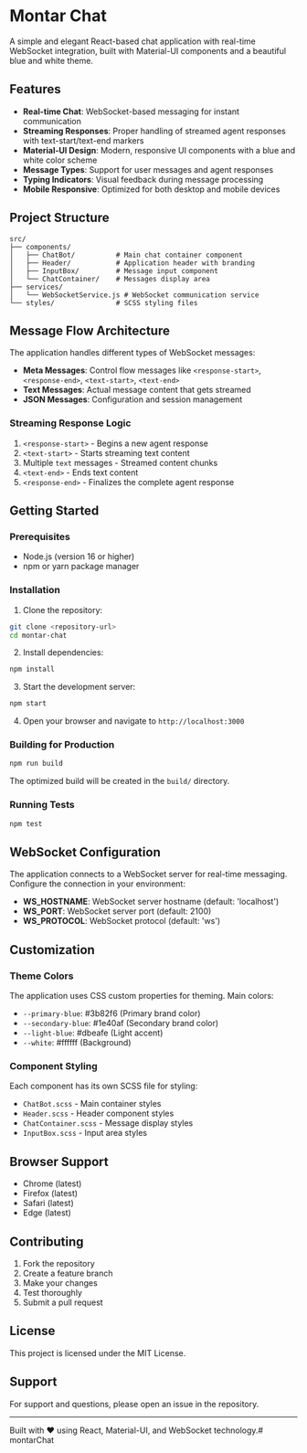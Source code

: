 # Montar Chat

A simple and elegant React-based chat application with real-time WebSocket integration, built with Material-UI components and a beautiful blue and white theme.

## Features

- **Real-time Chat**: WebSocket-based messaging for instant communication
- **Streaming Responses**: Proper handling of streamed agent responses with text-start/text-end markers
- **Material-UI Design**: Modern, responsive UI components with a blue and white color scheme
- **Message Types**: Support for user messages and agent responses
- **Typing Indicators**: Visual feedback during message processing
- **Mobile Responsive**: Optimized for both desktop and mobile devices

## Project Structure

```
src/
├── components/
│   ├── ChatBot/          # Main chat container component
│   ├── Header/           # Application header with branding
│   ├── InputBox/         # Message input component
│   └── ChatContainer/    # Messages display area
├── services/
│   └── WebSocketService.js # WebSocket communication service
└── styles/               # SCSS styling files
```

## Message Flow Architecture

The application handles different types of WebSocket messages:

- **Meta Messages**: Control flow messages like `<response-start>`, `<response-end>`, `<text-start>`, `<text-end>`
- **Text Messages**: Actual message content that gets streamed
- **JSON Messages**: Configuration and session management

### Streaming Response Logic

1. `<response-start>` - Begins a new agent response
2. `<text-start>` - Starts streaming text content
3. Multiple `text` messages - Streamed content chunks
4. `<text-end>` - Ends text content
5. `<response-end>` - Finalizes the complete agent response

## Getting Started

### Prerequisites

- Node.js (version 16 or higher)
- npm or yarn package manager

### Installation

1. Clone the repository:
```bash
git clone <repository-url>
cd montar-chat
```

2. Install dependencies:
```bash
npm install
```

3. Start the development server:
```bash
npm start
```

4. Open your browser and navigate to `http://localhost:3000`

### Building for Production

```bash
npm run build
```

The optimized build will be created in the `build/` directory.

### Running Tests

```bash
npm test
```

## WebSocket Configuration

The application connects to a WebSocket server for real-time messaging. Configure the connection in your environment:

- **WS_HOSTNAME**: WebSocket server hostname (default: 'localhost')
- **WS_PORT**: WebSocket server port (default: 2100)
- **WS_PROTOCOL**: WebSocket protocol (default: 'ws')

## Customization

### Theme Colors

The application uses CSS custom properties for theming. Main colors:

- `--primary-blue`: #3b82f6 (Primary brand color)
- `--secondary-blue`: #1e40af (Secondary brand color)
- `--light-blue`: #dbeafe (Light accent)
- `--white`: #ffffff (Background)

### Component Styling

Each component has its own SCSS file for styling:

- `ChatBot.scss` - Main container styles
- `Header.scss` - Header component styles
- `ChatContainer.scss` - Message display styles
- `InputBox.scss` - Input area styles

## Browser Support

- Chrome (latest)
- Firefox (latest)
- Safari (latest)
- Edge (latest)

## Contributing

1. Fork the repository
2. Create a feature branch
3. Make your changes
4. Test thoroughly
5. Submit a pull request

## License

This project is licensed under the MIT License.

## Support

For support and questions, please open an issue in the repository.

---

Built with ❤️ using React, Material-UI, and WebSocket technology.#   m o n t a r C h a t  
 
